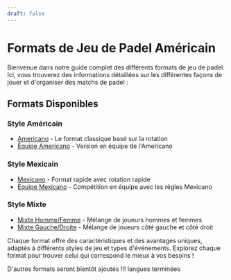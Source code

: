 ```yaml
---
draft: false
---
```


# Formats de Jeu de Padel Américain

Bienvenue dans notre guide complet des différents formats de jeu de padel. Ici, vous trouverez des informations détaillées sur les différentes façons de jouer et d'organiser des matchs de padel :

## Formats Disponibles

### Style Américain
- [Americano](/fr/americano) - Le format classique basé sur la rotation
- [Équipe Americano](/fr/team-americano) - Version en équipe de l'Americano

### Style Mexicain
- [Mexicano](/fr/mexicano) - Format rapide avec rotation rapide
- [Équipe Mexicano](/fr/team-mexicano) - Compétition en équipe avec les règles Mexicano

### Style Mixte
- [Mixte Homme/Femme](/fr/mixicano) - Mélange de joueurs hommes et femmes
- [Mixte Gauche/Droite](/fr/mixicano) - Mélange de joueurs côté gauche et côté droit

Chaque format offre des caractéristiques et des avantages uniques, adaptés à différents styles de jeu et types d'événements. Explorez chaque format pour trouver celui qui correspond le mieux à vos besoins !

D'autres formats seront bientôt ajoutés !!! langues terminées